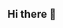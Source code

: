 ## Hi there 👋

<!--
**ghostxcipher/ghostxcipher** is a ✨ _special_ ✨ repository because its `README.md` (this file) appears on your GitHub profile.

Here are some ideas to get you started:

- 🔭 I’m currently working on ... Google's Cybersecurity Professional Certificate course & reading the CompTIA CySA+ textbook.
- 🌱 I’m currently learning ... all about the ins & outs of cybersecurity.    
- 👯 I’m looking to collaborate on ... anything. I want to learn & get my hands dirty. 
- 🤔 I’m looking for help with ... where to begin! I love learning new things & want to learn everything. I want to learn ethical hacking in the future.  
- 💬 Ask me about ... your car's extended warranty - we've been trying to contact you. 
- 📫 How to reach me: ... ghostxcipher19@gmail.com
- ⚡ Fun fact: ... I speak English and Deutsch.
-->
